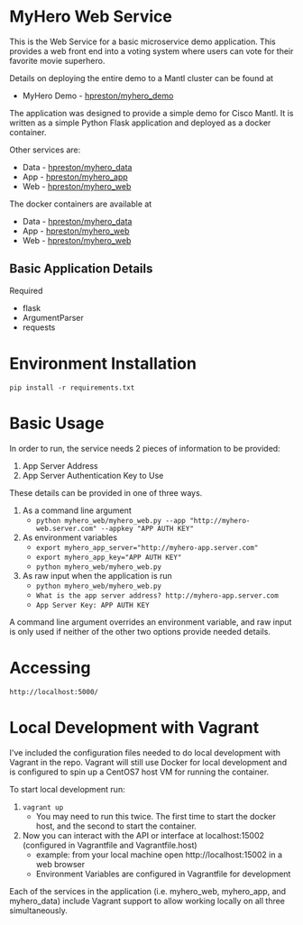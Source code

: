 # MyHero Web Service

This is the Web Service for a basic microservice demo application.
This provides a web front end into a voting system where users can vote for their favorite movie superhero.

Details on deploying the entire demo to a Mantl cluster can be found at
* MyHero Demo - [hpreston/myhero_demo](https://github.com/hpreston/myhero_demo)

The application was designed to provide a simple demo for Cisco Mantl.  It is written as a simple Python Flask application and deployed as a docker container.

Other services are:
* Data - [hpreston/myhero_data](https://github.com/hpreston/myhero_data)
* App - [hpreston/myhero_app](https://github.com/hpreston/myhero_app)
* Web - [hpreston/myhero_web](https://github.com/hpreston/myhero_web)

The docker containers are available at
* Data - [hpreston/myhero_data](https://hub.docker.com/r/hpreston/myhero_data)
* App - [hpreston/myhero_web](https://hub.docker.com/r/hpreston/myhero_app)
* Web - [hpreston/myhero_web](https://hub.docker.com/r/hpreston/myhero_web)

## Basic Application Details

Required

* flask
* ArgumentParser
* requests

# Environment Installation

    pip install -r requirements.txt

# Basic Usage

In order to run, the service needs 2 pieces of information to be provided:
1. App Server Address
2. App Server Authentication Key to Use

These details can be provided in one of three ways.
1. As a command line argument
    - `python myhero_web/myhero_web.py --app "http://myhero-web.server.com" --appkey "APP AUTH KEY" `
2. As environment variables
    - `export myhero_app_server="http://myhero-app.server.com"`
    - `export myhero_app_key="APP AUTH KEY"`
    - `python myhero_web/myhero_web.py`
3. As raw input when the application is run
    - `python myhero_web/myhero_web.py`
    - `What is the app server address? http://myhero-app.server.com`
    - `App Server Key: APP AUTH KEY`

A command line argument overrides an environment variable, and raw input is only used if neither of the other two options provide needed details.


# Accessing

    http://localhost:5000/

# Local Development with Vagrant

I've included the configuration files needed to do local development with Vagrant in the repo.  Vagrant will still use Docker for local development and is configured to spin up a CentOS7 host VM for running the container.

To start local development run:
1. `vagrant up`
   * You may need to run this twice.  The first time to start the docker host, and the second to start the container.
2. Now you can interact with the API or interface at localhost:15002 (configured in Vagrantfile and Vagrantfile.host)
   * example:  from your local machine open http://localhost:15002 in a web browser
   * Environment Variables are configured in Vagrantfile for development

Each of the services in the application (i.e. myhero_web, myhero_app, and myhero_data) include Vagrant support to allow working locally on all three simultaneously.
